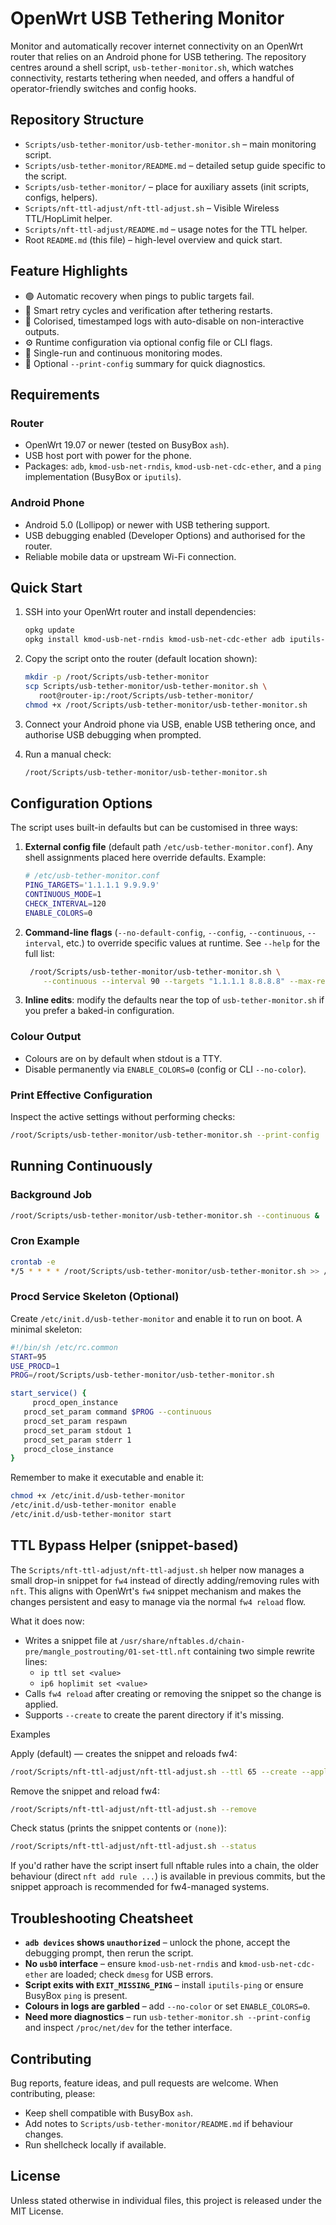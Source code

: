 # OpenWrt USB Tethering Monitor

Monitor and automatically recover internet connectivity on an OpenWrt router that relies on an Android phone for USB tethering. The repository centres around a shell script, `usb-tether-monitor.sh`, which watches connectivity, restarts tethering when needed, and offers a handful of operator-friendly switches and config hooks.

## Repository Structure

- `Scripts/usb-tether-monitor/usb-tether-monitor.sh` – main monitoring script.
- `Scripts/usb-tether-monitor/README.md` – detailed setup guide specific to the script.
- `Scripts/usb-tether-monitor/` – place for auxiliary assets (init scripts, configs, helpers).
- `Scripts/nft-ttl-adjust/nft-ttl-adjust.sh` – Visible Wireless TTL/HopLimit helper.
- `Scripts/nft-ttl-adjust/README.md` – usage notes for the TTL helper.
- Root `README.md` (this file) – high-level overview and quick start.

## Feature Highlights

- 🟢 Automatic recovery when pings to public targets fail.
- 🔁 Smart retry cycles and verification after tethering restarts.
- 🎨 Colorised, timestamped logs with auto-disable on non-interactive outputs.
- ⚙️ Runtime configuration via optional config file or CLI flags.
- 🔄 Single-run and continuous monitoring modes.
- 📝 Optional `--print-config` summary for quick diagnostics.

## Requirements

### Router

- OpenWrt 19.07 or newer (tested on BusyBox `ash`).
- USB host port with power for the phone.
- Packages: `adb`, `kmod-usb-net-rndis`, `kmod-usb-net-cdc-ether`, and a `ping` implementation (BusyBox or `iputils`).

### Android Phone

- Android 5.0 (Lollipop) or newer with USB tethering support.
- USB debugging enabled (Developer Options) and authorised for the router.
- Reliable mobile data or upstream Wi-Fi connection.

## Quick Start

1. SSH into your OpenWrt router and install dependencies:

   ```sh
   opkg update
   opkg install kmod-usb-net-rndis kmod-usb-net-cdc-ether adb iputils-ping
   ```

2. Copy the script onto the router (default location shown):

   ```sh
   mkdir -p /root/Scripts/usb-tether-monitor
   scp Scripts/usb-tether-monitor/usb-tether-monitor.sh \
      root@router-ip:/root/Scripts/usb-tether-monitor/
   chmod +x /root/Scripts/usb-tether-monitor/usb-tether-monitor.sh
   ```

3. Connect your Android phone via USB, enable USB tethering once, and authorise USB debugging when prompted.

4. Run a manual check:

   ```sh
   /root/Scripts/usb-tether-monitor/usb-tether-monitor.sh
   ```

## Configuration Options

The script uses built-in defaults but can be customised in three ways:

1. **External config file** (default path `/etc/usb-tether-monitor.conf`). Any shell assignments placed here override defaults. Example:

   ```sh
   # /etc/usb-tether-monitor.conf
   PING_TARGETS='1.1.1.1 9.9.9.9'
   CONTINUOUS_MODE=1
   CHECK_INTERVAL=120
   ENABLE_COLORS=0
   ```

2. **Command-line flags** (`--no-default-config`, `--config`, `--continuous`, `--interval`, etc.) to override specific values at runtime. See `--help` for the full list:

   ```sh
    /root/Scripts/usb-tether-monitor/usb-tether-monitor.sh \
       --continuous --interval 90 --targets "1.1.1.1 8.8.8.8" --max-retries 5
   ```

3. **Inline edits**: modify the defaults near the top of `usb-tether-monitor.sh` if you prefer a baked-in configuration.

### Colour Output

- Colours are on by default when stdout is a TTY.
- Disable permanently via `ENABLE_COLORS=0` (config or CLI `--no-color`).

### Print Effective Configuration

Inspect the active settings without performing checks:

```sh
/root/Scripts/usb-tether-monitor/usb-tether-monitor.sh --print-config
```

## Running Continuously

### Background Job

```sh
/root/Scripts/usb-tether-monitor/usb-tether-monitor.sh --continuous &
```

### Cron Example

```sh
crontab -e
*/5 * * * * /root/Scripts/usb-tether-monitor/usb-tether-monitor.sh >> /var/log/usb-tethering.log 2>&1
```

### Procd Service Skeleton (Optional)

Create `/etc/init.d/usb-tether-monitor` and enable it to run on boot. A minimal skeleton:

```sh
#!/bin/sh /etc/rc.common
START=95
USE_PROCD=1
PROG=/root/Scripts/usb-tether-monitor/usb-tether-monitor.sh

start_service() {
	 procd_open_instance
   procd_set_param command $PROG --continuous
   procd_set_param respawn
   procd_set_param stdout 1
   procd_set_param stderr 1
   procd_close_instance
}
```

Remember to make it executable and enable it:

```sh
chmod +x /etc/init.d/usb-tether-monitor
/etc/init.d/usb-tether-monitor enable
/etc/init.d/usb-tether-monitor start
```

## TTL Bypass Helper (snippet-based)

The `Scripts/nft-ttl-adjust/nft-ttl-adjust.sh` helper now manages a small
drop-in snippet for `fw4` instead of directly adding/removing rules with
`nft`. This aligns with OpenWrt's `fw4` snippet mechanism and makes the
changes persistent and easy to manage via the normal `fw4 reload` flow.

What it does now:

- Writes a snippet file at `/usr/share/nftables.d/chain-pre/mangle_postrouting/01-set-ttl.nft`
   containing two simple rewrite lines:
   - `ip ttl set <value>`
   - `ip6 hoplimit set <value>`
- Calls `fw4 reload` after creating or removing the snippet so the change is applied.
- Supports `--create` to create the parent directory if it's missing.

Examples

Apply (default) — creates the snippet and reloads fw4:

```sh
/root/Scripts/nft-ttl-adjust/nft-ttl-adjust.sh --ttl 65 --create --apply
```

Remove the snippet and reload fw4:

```sh
/root/Scripts/nft-ttl-adjust/nft-ttl-adjust.sh --remove
```

Check status (prints the snippet contents or `(none)`):

```sh
/root/Scripts/nft-ttl-adjust/nft-ttl-adjust.sh --status
```

If you'd rather have the script insert full nftable rules into a chain, the
older behaviour (direct `nft add rule ...`) is available in previous
commits, but the snippet approach is recommended for fw4-managed systems.

## Troubleshooting Cheatsheet

- **`adb devices` shows `unauthorized`** – unlock the phone, accept the debugging prompt, then rerun the script.
- **No `usb0` interface** – ensure `kmod-usb-net-rndis` and `kmod-usb-net-cdc-ether` are loaded; check `dmesg` for USB errors.
- **Script exits with `EXIT_MISSING_PING`** – install `iputils-ping` or ensure BusyBox `ping` is present.
- **Colours in logs are garbled** – add `--no-color` or set `ENABLE_COLORS=0`.
- **Need more diagnostics** – run `usb-tether-monitor.sh --print-config` and inspect `/proc/net/dev` for the tether interface.

## Contributing

Bug reports, feature ideas, and pull requests are welcome. When contributing, please:

- Keep shell compatible with BusyBox `ash`.
- Add notes to `Scripts/usb-tether-monitor/README.md` if behaviour changes.
- Run shellcheck locally if available.

## License

Unless stated otherwise in individual files, this project is released under the MIT License.
